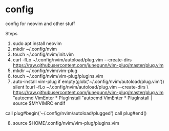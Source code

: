 # config
config for neovim and other stuff


Steps
1. sudo apt install neovim
2. mkdir ~/.config/nvim
3. touch ~/.config/nvim/init.vim
4. curl -fLo ~/.config/nvim/autoload/plug.vim --create-dirs https://raw.githubusercontent.com/junegunn/vim-plug/master/plug.vim
5. mkdir ~/.config/nvim/vim-plug
6. touch ~/.config/nvim/vim-plug/plugins.vim
7.  auto-install vim-plug
if empty(glob('~/.config/nvim/autoload/plug.vim'))
  silent !curl -fLo ~/.config/nvim/autoload/plug.vim --create-dirs
    \ https://raw.githubusercontent.com/junegunn/vim-plug/master/plug.vim
  "autocmd VimEnter * PlugInstall
  "autocmd VimEnter * PlugInstall | source $MYVIMRC
endif

call plug#begin('~/.config/nvim/autoload/plugged')
call plug#end()

8. source $HOME/.config/nvim/vim-plug/plugins.vim


